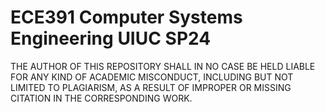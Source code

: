 # ECE391 Computer Systems Engineering UIUC SP24
THE AUTHOR OF THIS REPOSITORY SHALL IN NO CASE BE HELD LIABLE FOR ANY KIND OF ACADEMIC MISCONDUCT, INCLUDING BUT NOT LIMITED TO PLAGIARISM, AS A RESULT OF IMPROPER OR MISSING CITATION IN THE CORRESPONDING WORK.

